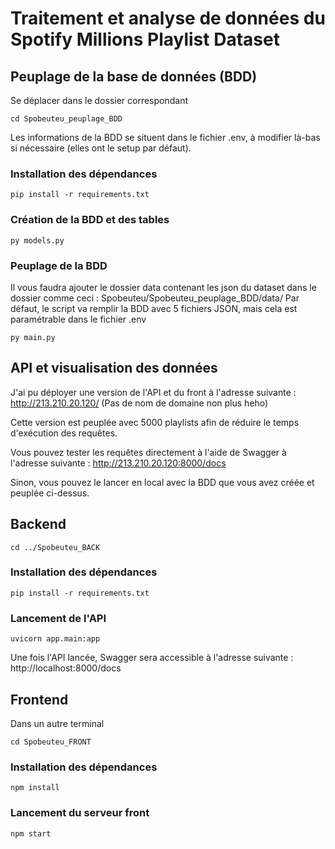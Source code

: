 # Traitement et analyse de données du Spotify Millions Playlist Dataset

## Peuplage de la base de données (BDD)

Se déplacer dans le dossier correspondant 
```
cd Spobeuteu_peuplage_BDD
```

Les informations de la BDD se situent dans le fichier .env, à modifier là-bas si nécessaire (elles ont le setup par défaut).

### Installation des dépendances
```
pip install -r requirements.txt
```

### Création de la BDD et des tables
```
py models.py
```

### Peuplage de la BDD
Il vous faudra ajouter le dossier data contenant les json du dataset dans le dossier comme ceci : Spobeuteu/Spobeuteu_peuplage_BDD/data/
Par défaut, le script va remplir la BDD avec 5 fichiers JSON, mais cela est paramétrable dans le fichier .env
```
py main.py
```

## API et visualisation des données
J'ai pu déployer une version de l'API et du front à l'adresse suivante : http://213.210.20.120/ (Pas de nom de domaine non plus heho)

Cette version est peuplée avec 5000 playlists afin de réduire le temps d'exécution des requêtes.

Vous pouvez tester les requêtes directement à l'aide de Swagger à l'adresse suivante : http://213.210.20.120:8000/docs

Sinon, vous pouvez le lancer en local avec la BDD que vous avez créée et peuplée ci-dessus.

## Backend

```
cd ../Spobeuteu_BACK
```
### Installation des dépendances
```
pip install -r requirements.txt
```
### Lancement de l'API
```
uvicorn app.main:app
```

Une fois l'API lancée, Swagger sera accessible à l'adresse suivante : http://localhost:8000/docs

## Frontend

Dans un autre terminal
```
cd Spobeuteu_FRONT
```
### Installation des dépendances
```
npm install
```
### Lancement du serveur front
```
npm start
```

